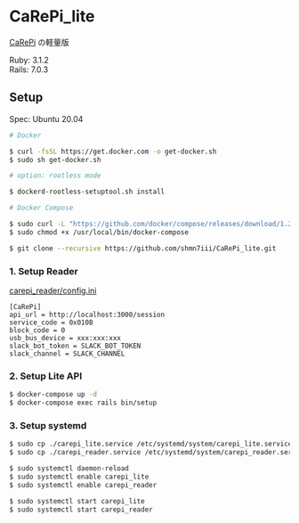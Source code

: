 # CaRePi_lite

[CaRePi](https://github.com/shmn7iii/CaRePi) の軽量版

Ruby: 3.1.2  
Rails: 7.0.3

## Setup

Spec: Ubuntu 20.04

```bash
# Docker

$ curl -fsSL https://get.docker.com -o get-docker.sh
$ sudo sh get-docker.sh

# option: rootless mode

$ dockerd-rootless-setuptool.sh install

# Docker Compose

$ sudo curl -L "https://github.com/docker/compose/releases/download/1.26.0/docker-compose-$(uname -s)-$(uname -m)" -o /usr/local/bin/docker-compose
$ sudo chmod +x /usr/local/bin/docker-compose
```

```bash
$ git clone --recursive https://github.com/shmn7iii/CaRePi_lite.git
```

### 1. Setup Reader

[carepi_reader/config.ini](/CaRePi_reader/config.ini)

```
[CaRePi]
api_url = http://localhost:3000/session
service_code = 0x010B
block_code = 0
usb_bus_device = xxx:xxx:xxx
slack_bot_token = SLACK_BOT_TOKEN
slack_channel = SLACK_CHANNEL
```

### 2. Setup Lite API

```bash
$ docker-compose up -d
$ docker-compose exec rails bin/setup
```

### 3. Setup systemd

```bash
$ sudo cp ./carepi_lite.service /etc/systemd/system/carepi_lite.service
$ sudo cp ./carepi_reader.service /etc/systemd/system/carepi_reader.service

$ sudo systemctl daemon-reload
$ sudo systemctl enable carepi_lite
$ sudo systemctl enable carepi_reader

$ sudo systemctl start carepi_lite
$ sudo systemctl start carepi_reader
```

